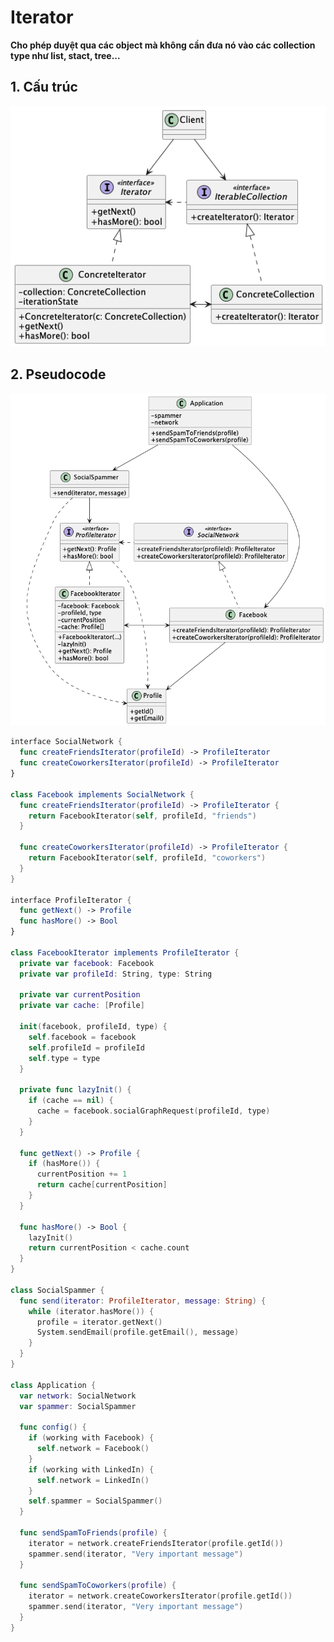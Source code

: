 # Iterator
**Cho phép duyệt qua các object mà không cần đưa nó vào các collection type như list, stact, tree...**

## 1. Cấu trúc

![Iterator structure](/out//00.diagrams/02.design-parterns/03.behaviral-parterns/iterator_structure/Iterator%20Structure.png)

## 2. Pseudocode
![Iterator Pseudocode](/out//00.diagrams/02.design-parterns/03.behaviral-parterns/iterator_pseudo_code/Iterator%20Pseudocode.png)

```swift
interface SocialNetwork {
  func createFriendsIterator(profileId) -> ProfileIterator
  func createCoworkersIterator(profileId) -> ProfileIterator
}

class Facebook implements SocialNetwork {
  func createFriendsIterator(profileId) -> ProfileIterator {
    return FacebookIterator(self, profileId, "friends")
  }

  func createCoworkersIterator(profileId) -> ProfileIterator {
    return FacebookIterator(self, profileId, "coworkers")
  }
}

interface ProfileIterator {
  func getNext() -> Profile
  func hasMore() -> Bool
}

class FacebookIterator implements ProfileIterator {
  private var facebook: Facebook
  private var profileId: String, type: String

  private var currentPosition
  private var cache: [Profile]

  init(facebook, profileId, type) {
    self.facebook = facebook
    self.profileId = profileId
    self.type = type
  }

  private func lazyInit() {
    if (cache == nil) {
      cache = facebook.socialGraphRequest(profileId, type)
    }
  }

  func getNext() -> Profile {
    if (hasMore()) {
      currentPosition += 1
      return cache[currentPosition]
    }
  }

  func hasMore() -> Bool {
    lazyInit()
    return currentPosition < cache.count
  }
}

class SocialSpammer {
  func send(iterator: ProfileIterator, message: String) {
    while (iterator.hasMore()) {
      profile = iterator.getNext()
      System.sendEmail(profile.getEmail(), message)
    }
  }
}

class Application {
  var network: SocialNetwork
  var spammer: SocialSpammer

  func config() {
    if (working with Facebook) {
      self.network = Facebook()
    }
    if (working with LinkedIn) {
      self.network = LinkedIn()
    }
    self.spammer = SocialSpammer()
  }

  func sendSpamToFriends(profile) {
    iterator = network.createFriendsIterator(profile.getId())
    spammer.send(iterator, "Very important message")
  }

  func sendSpamToCoworkers(profile) {
    iterator = network.createCoworkersIterator(profile.getId())
    spammer.send(iterator, "Very important message")
  }
}
```